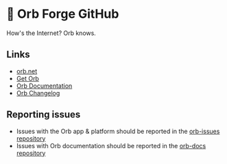 # 🔮 Orb Forge GitHub

How's the Internet? Orb knows.

## Links
* [orb.net](https://orb.net/)
* [Get Orb](https://orb.net/get-orb)
* [Orb Documentation](https://orb.net/docs)
* [Orb Changelog](https://orb.net/changelog)

## Reporting issues
- Issues with the Orb app & platform should be reported in the [orb-issues repository](https://github.com/orbforge/orb-issues/issues)
- Issues with Orb documentation should be reported in the [orb-docs repository](https://github.com/orbforge/orb-docs/issues)
